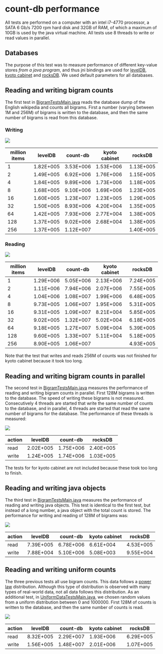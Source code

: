 count-db performance
====================

All tests are performed on a computer with an intel i7-4770 processor, a SATA 6 Gb/s 7200 rpm hard disk and 32GB of RAM, of which a maximum of 10GB is used by the java virtual machine. All tests use 8 threads to write or read values in parallel.

## Databases

The purpose of this test was to measure performance of different key-value stores *from a java program*, and thus jni bindings are used for [levelDB](https://github.com/fusesource/leveldbjni), [kyoto cabinet](http://fallabs.com/kyotocabinet/javadoc/) and [rocksDB](https://github.com/facebook/rocksdb/wiki/RocksJava-Basics). We used default parameters for all databases. 

## Reading and writing bigram counts

The first test in [BigramTestsMain.java](https://github.com/koendeschacht/count-db/blob/master/src/main/java/be/bagofwords/main/tests/bigrams/BigramTestsMain.java) reads the database dump of the English wikipedia and counts all bigrams. First a number (varying between 1M and 256M) of bigrams is written to the database, and then the same number of bigrams is read from this database. 

### Writing

![](https://raw.githubusercontent.com/koendeschacht/count-db/master/doc/write_bigram_counts.png)

| million items | levelDB   | count-db  | kyoto cabinet | rocksDB   |
|---------------|-----------|-----------|---------------|-----------|
| 1             | 1.82E+005 | 3.53E+006 | 1.53E+006     | 1.13E+005 |
| 2             | 1.49E+005 | 6.92E+006 | 1.76E+006     | 1.15E+005 |
| 4             | 1.84E+005 | 9.89E+006 | 1.73E+006     | 1.18E+005 |
| 8             | 1.68E+005 | 9.10E+006 | 1.69E+006     | 1.23E+005 |
| 16            | 1.60E+005 | 1.23E+007 | 1.23E+005     | 1.29E+005 |
| 32            | 1.50E+005 | 8.93E+006 | 4.20E+004     | 1.35E+005 |
| 64            | 1.42E+005 | 7.93E+006 | 2.77E+004     | 1.38E+005 |
| 128           | 1.37E+005 | 9.02E+006 | 2.68E+004     | 1.38E+005 |
| 256           | 1.37E+005 | 1.12E+007 |               | 1.40E+005 |

### Reading

![](https://raw.githubusercontent.com/koendeschacht/count-db/master/doc/read_bigram_counts.png)

| million items | levelDB   | count-db  | kyoto cabinet | rocksDB   |
|---------------|-----------|-----------|---------------|-----------|
| 1             | 1.29E+006 | 5.05E+006 | 2.13E+006     | 7.24E+005 |
| 2             | 1.11E+006 | 7.94E+006 | 2.07E+006     | 7.55E+005 |
| 4             | 1.04E+006 | 1.08E+007 | 1.99E+006     | 6.48E+005 |
| 8             | 9.73E+005 | 1.06E+007 | 1.95E+006     | 5.31E+005 |
| 16            | 9.31E+005 | 1.09E+007 | 8.21E+004     | 5.85E+005 |
| 32            | 9.02E+005 | 1.32E+007 | 5.02E+004     | 6.18E+005 |
| 64            | 9.18E+005 | 1.27E+007 | 5.09E+004     | 5.39E+005 |
| 128           | 9.60E+005 | 1.33E+007 | 5.11E+004     | 5.18E+005 |
| 256           | 8.90E+005 | 1.06E+007 |               | 4.93E+005 |

Note that the test that writes and reads 256M of counts was not finished for kyoto cabinet because it took too long.

## Reading and writing bigram counts in parallel

The second test in [BigramTestsMain.java](https://github.com/koendeschacht/count-db/blob/master/src/main/java/be/bagofwords/main/tests/bigrams/BigramTestsMain.java) measures the performance of reading and writing bigram counts in parallel. First 128M bigrams is written to the database. The speed of writing these bigrams is not measured. Consecutively 4 threads are started that write the same number of counts to the database, and in parallel, 4 threads are started that read the same number of bigrams for the database. The performance of these threads is measured:

![](https://raw.githubusercontent.com/koendeschacht/count-db/master/doc/parallel_performance.png)

| action | levelDB   | count-db  | rocksDB   |
|--------|-----------|-----------|-----------|
| read   | 2.02E+005 | 1.75E+006 | 2.40E+005 |
| write  | 1.24E+005 | 1.74E+006 | 1.03E+005 |


The tests for for kyoto cabinet are not included because these took too long to finish.

## Reading and writing java objects

The third test in [BigramTestsMain.java](https://github.com/koendeschacht/count-db/blob/master/src/main/java/be/bagofwords/main/tests/bigrams/BigramTestsMain.java) measures the performance of reading and writing java objects. This test is identical to the first test, but instead of a long number, a java object with the total count is stored. The performance for writing and reading of 128M of bigrams was:

![](https://raw.githubusercontent.com/koendeschacht/count-db/master/doc/java_objects_performance.png)

| action | levelDB   | count-db  | kyoto cabinet | rocksDB   |
|--------|-----------|-----------|---------------|-----------|
| read   | 7.39E+005 | 6.78E+006 | 6.61E+004     | 4.53E+005 |
| write  | 7.88E+004 | 5.10E+006 | 5.08E+003     | 9.55E+004 |


## Reading and writing uniform counts

The three previous tests all use bigram counts. This data follows a [power law](http://en.wikipedia.org/wiki/Power_law) distribution. Although this type of distribution is observed with many types of real-world data, not all data follows this distribution. As an additional test, in [UniformDataTestsMain.java](https://github.com/koendeschacht/count-db/blob/master/src/main/java/be/bagofwords/main/tests/uniform/UniformDataTestsMain.java), we chosen random values from a uniform distribution between 0 and 1000000. First 128M of counts is written to the database, and then the same number of counts is read.

![](https://raw.githubusercontent.com/koendeschacht/count-db/master/doc/uniform_counts_performance.png)

| action | levelDB   | count-db  | kyoto cabinet | rocksDB   |
|--------|-----------|-----------|---------------|-----------|
| read   | 8.32E+005 | 2.29E+007 | 1.93E+006     | 6.29E+005 |
| write  | 1.56E+005 | 1.48E+007 | 2.01E+006     | 1.07E+005 |
